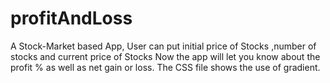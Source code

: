 # profitAndLoss
A Stock-Market based App, User can put initial price of Stocks ,number of stocks and current price of Stocks Now the app will let you know about the profit % as well as net gain or loss.
The CSS file shows the use of gradient. 
